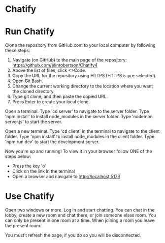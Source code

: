 # Chatify

# Run Chatify
Clone the repository from GitHub.com to your local computer by following these steps:
1. Navigate (on GitHub) to the main page of the repository: https://github.com/elinrobertson/Chatify4 
2. Above the list of files, click <>Code.
3. Copy the URL for the repository using HTTPS (HTTPS is pre-selected).
4. Open Git Bash.
5. Change the current working directory to the location where you want the cloned directory.
6. Type git clone, and then paste the copied URL.
7. Press Enter to create your local clone.


Open a terminal.
Type 'cd server' to navigate to the server folder.
Type 'npm install' to install node_modules in the server folder.
Type 'nodemon server.js' to start the server.

Open a new terminal.
Type 'cd client' in the terminal to navigate to the client folder.
Type 'npm install' to install node_modules in the client folder.
Type 'npm run dev' to start the development server.

Now you're up and running! To view it in your browser follow ONE of the steps below:
- Press the key 'o'
- Click on the link in the terminal
- Open a browser and navigate to [http://localhost:5173](http://localhost:5173) 


# Use Chatify
Open two windows or more. Log in and start chatting. 
You can chat in the lobby, create a new room and chat there, or join someone elses room. You can only be present in one room at a time. When joining a room you leave the present room. 

You must't refresh the page, if you do so you will be disconnected. 



